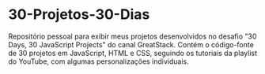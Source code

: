 # 30-Projetos-30-Dias
Repositório pessoal para exibir meus projetos desenvolvidos no desafio "30 Days, 30 JavaScript Projects" do canal GreatStack. Contém o código-fonte de 30 projetos em JavaScript, HTML e CSS, seguindo os tutoriais da playlist do YouTube, com algumas personalizações individuais.
